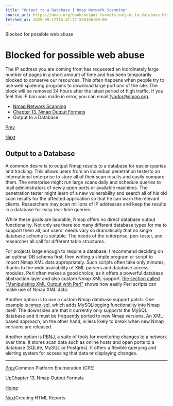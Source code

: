 ```yaml
---
title: "Output to a Database | Nmap Network Scanning"
source_url: https://nmap.org/book/output-formats-output-to-database.html
fetched_at: 2025-09-17T16:47:37.556386+00:00
---
```


Blocked for possible web abuse

Blocked for possible web abuse
==========

The IP address you are coming from has requested an inordinately large number of pages in a short amount of time and has been temporarily blocked to conserve our resources. This often happens when people try to use web spidering programs to download large portions of the site. The block will be removed 24 hours after the latest period of high traffic. If you feel this IP ban was made in error, you can email fyodor@nmap.org.

* [Nmap Network Scanning](https://nmap.org/book/toc.html)
* [Chapter 13. Nmap Output Formats](https://nmap.org/book/output.html)
* Output to a Database

[Prev](https://nmap.org/book/output-formats-cpe.html)

[Next](https://nmap.org/book/output-formats-output-to-html.html)

Output to a Database
----------

[]()

A common desire is to output Nmap results to a database for
easier queries and tracking. This allows users from an individual
penetration tester[]()to an international enterprise to store all of their scan
results and easily compare them. The enterprise might run large scans
daily and schedule queries to mail administrators of newly open ports or
available machines. The penetration tester might learn of a new vulnerability
and search all of his old scan results for the affected application so
that he can warn the relevant clients. Researchers may scan millions
of IP addresses and keep the results in a database for easy real-time
queries.

While these goals are laudable, Nmap offers no direct database
output functionality. Not only are there too many different database types
for me to support them all, but users' needs vary so dramatically that
no single database schema is suitable. The needs of the enterprise,
pen-tester, and researcher all call for different table
structures.

For projects large enough to require a database, I recommend
deciding on an optimal DB schema first, then writing a simple program
or script to import Nmap XML data appropriately. Such scripts often
take only minutes, thanks to the wide availability of XML parsers and
database access modules. Perl often makes a good choice, as it offers
a powerful database abstraction layer and also custom Nmap XML
support. [the section called “Manipulating XML Output with Perl”](https://nmap.org/book/output-formats-xml-with-perl.html) shows how
easily Perl scripts can make use of Nmap XML data.

Another option is to use a custom Nmap database support patch.
One example is [nmap-sql](http://sourceforge.net/projects/nmapsql), which
adds MySQL[]()logging functionality into Nmap itself. The downsides are
that it currently only supports the MySQL database and it must be frequently ported
to new Nmap versions. An XML-based approach, on the other hand, is
less likely to break when new Nmap versions are released.

Another option
is [PBNJ](http://pbnj.sourceforge.net/), a suite of
tools for monitoring changes to a network over time. It stores scan
data such as online hosts and open ports to a database (SQLite, MySQL
or Postgres). It offers a flexible querying and alerting system for
accessing that data or displaying changes.

---

[Prev](https://nmap.org/book/output-formats-cpe.html)Common Platform Enumeration (CPE)

[Up](https://nmap.org/book/output.html)Chapter 13. Nmap Output Formats

[Home](https://nmap.org/book/toc.html)

[Next](https://nmap.org/book/output-formats-output-to-html.html)Creating HTML Reports